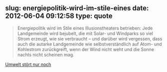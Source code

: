 slug: energiepolitik-wird-im-stile-eines
date: 2012-06-04 09:12:58
type: quote
---

> Energiepolitik wird im Stile eines Illusionstheaters betrieben: Jede Landgemeinde wird bejubelt, die mit Solar- und Windparks so viel Strom erzeugt, wie sie verbraucht – und darüber wird vergessen, dass auch die autarke Landgemeinde wie selbstverständlich auf Atom- und Kohlestrom zurückgreift, wenn der Wind nicht weht und die Sonne nachts nicht scheinen mag.

[Umwelt stört nur noch](http://blog.wiwo.de/chefsache/2012/06/02/umwelt-stort-nur-noch/)
